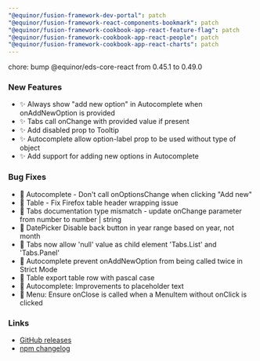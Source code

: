 ```yaml
---
"@equinor/fusion-framework-dev-portal": patch
"@equinor/fusion-framework-react-components-bookmark": patch
"@equinor/fusion-framework-cookbook-app-react-feature-flag": patch
"@equinor/fusion-framework-cookbook-app-react-people": patch
"@equinor/fusion-framework-cookbook-app-react-charts": patch
---
```


chore: bump @equinor/eds-core-react from 0.45.1 to 0.49.0

### New Features
- ✨ Always show "add new option" in Autocomplete when onAddNewOption is provided
- ✨ Tabs call onChange with provided value if present
- ✨ Add disabled prop to Tooltip
- ✨ Autocomplete allow option-label prop to be used without type of object
- ✨ Add support for adding new options in Autocomplete

### Bug Fixes
- 🐛 Autocomplete - Don't call onOptionsChange when clicking "Add new"
- 🐛 Table - Fix Firefox table header wrapping issue
- 🐛 Tabs documentation type mismatch - update onChange parameter from number to number | string
- 🐛 DatePicker Disable back button in year range based on year, not month
- 🐛 Tabs now allow 'null' value as child element 'Tabs.List' and 'Tabs.Panel'
- 🐛 Autocomplete prevent onAddNewOption from being called twice in Strict Mode
- 🐛 Table export table row with pascal case
- 🐛 Autocomplete: Improvements to placeholder text
- 🐛 Menu: Ensure onClose is called when a MenuItem without onClick is clicked

### Links
- [GitHub releases](https://github.com/equinor/design-system/releases/tag/eds-core-react%400.49.0)
- [npm changelog](https://www.npmjs.com/package/@equinor/eds-core-react?activeTab=versions)
